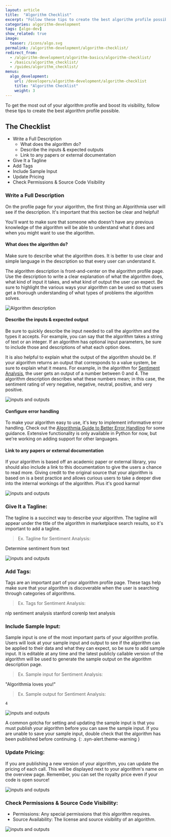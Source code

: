 ```yaml
---
layout: article
title:  "Algorithm Checklist"
excerpt: "Follow these tips to create the best algorithm profile possible."
categories: algorithm-development
tags: [algo-dev]
show_related: true
image:
  teaser: /icons/algo.svg
permalink: /algorithm-development/algorithm-checklist/
redirect_from:
  - /algorithm-development/algorithm-basics/algorithm-checklist/
  - /basics/algorithm_checklist/
  - /guides/algorithm_checklist/
menus:
  algo_development:
    url: /developers/algorithm-development/algorithm-checklist
    title: "Algorithm Checklist"
    weight: 3
---
```


To get the most out of your algorithm profile and boost its visibility, follow these tips to create the best algorithm profile possible.

## The Checklist

<div class="syn-body-1" markdown="1">

* Write a Full Description
  * What does the algorithm do?
  * Describe the inputs & expected outputs
  * Link to any papers or external documentation
* Give It a Tagline
* Add Tags
* Include Sample Input
* Update Pricing
* Check Permissions & Source Code Visibility

</div>

### Write a Full Description

On the profile page for your algorithm, the first thing an Algorithmia user will see if the description. It's important that this section be clear and helpful!

You'll want to make sure that someone who doesn't have any previous knowledge of the algorithm will be able to understand what it does and when you might want to use the algorithm.

#### What does the algorithm do?

Make sure to describe what the algorithm does. It is better to use clear and simple language in the description so that every user can understand it.

The algorithm description is front-and-center on the algorithm profile page. Use the description to write a clear explanation of what the algorithm does, what kind of input it takes, and what kind of output the user can expect. Be sure to highlight the various ways your algorithm can be used so that users get a thorough understanding of what types of problems the algorithm solves.

<images-section>
  <image-popout>
    <img src="{{site.cdnurl}}{{site.baseurl}}/images/post_images/algorithm_checklist/description.png" alt="Algorithm description" class="syn-image-responsive">
  </image-popout>
</images-section>

#### Describe the inputs & expected output

Be sure to quickly describe the input needed to call the algorithm and the types it accepts. For example, you can say that the algorithm takes a string of text or an integer. If an algorithm has optional input parameters, be sure to include those and descriptions of what each option does.

It is also helpful to explain what the output of the algorithm should be. If your algorithm returns an output that corresponds to a value system, be sure to explain what it means. For example, in the algorithm for [Sentiment Analysis](https://algorithmia.com/blog/introduction-sentiment-analysis), the user gets an output of a number between 0 and 4. The algorithm description describes what these numbers mean; in this case, the sentiment rating of very negative, negative, neutral, positive, and very positive.

<images-section>
  <image-popout>
    <img src="{{site.cdnurl}}{{site.baseurl}}/images/post_images/algorithm_checklist/io.png" alt="inputs and outputs" class="syn-image-responsive">
  </image-popout>
</images-section>

#### Configure error handling

To make your algorithm easy to use, it's key to implement informative error handling. Check out the [Algorithmia Guide to Better Error Handling]({{site.baseurl}}/algorithm-development/algorithm-errors) for some guidance. Extensive functionality is only available in Python for now, but we're working on adding support for other languages.

#### Link to any papers or external documentation

If your algorithm is based off an academic paper or external library, you should also include a link to this documentation to give the users a chance to read more. Giving credit to the original source that your algorithm is based on is a best practice and allows curious users to take a deeper dive into the internal workings of the algorithm. Plus it's good karma!

<images-section>
  <image-popout>
    <img src="{{site.cdnurl}}{{site.baseurl}}/images/post_images/algorithm_checklist/credits.png" alt="inputs and outputs" class="syn-image-responsive">
  </image-popout>
</images-section>

### Give It a Tagline:

The tagline is a succinct way to describe your algorithm. The tagline will appear under the title of the algorithm in marketplace search results, so it's important to add a tagline.

> Ex. Tagline for Sentiment Analysis:

Determine sentiment from text

<images-section>
  <image-popout>
    <img src="{{site.cdnurl}}{{site.baseurl}}/images/post_images/algorithm_checklist/search.png" alt="inputs and outputs" class="syn-image-responsive">
  </image-popout>
</images-section>

### Add Tags:

Tags are an important part of your algorithm profile page. These tags help make sure that your algorithm is discoverable when the user is searching through categories of algorithms.

> Ex. Tags for Sentiment Analysis:

nlp
sentiment analysis
stanford corenlp
text analysis

### Include Sample Input:

Sample input is one of the most important parts of your algorithm profile. Users will look at your sample input and output to see if the algorithm can be applied to their data and what they can expect, so be sure to add sample input. It is editable at any time and the latest publicly callable version of the algorithm will be used to generate the sample output on the algorithm description page.

> Ex. Sample input for Sentiment Analysis:

"Algorithmia loves you!"

> Ex. Sample output for Sentiment Analysis:

`4`

<images-section>
  <image-popout>
    <img src="{{site.cdnurl}}{{site.baseurl}}/images/post_images/algorithm_checklist/sample_input.png" alt="inputs and outputs" class="syn-image-responsive">
  </image-popout>
</images-section>

<div markdown="1">

A common gotcha for setting and updating the sample input is that you must publish your algorithm before you can save the sample input. If you are unable to save your sample input, double check that the algorithm has been published before continuing.
{: .syn-alert.theme-warning }

</div>

### Update Pricing:

If you are publishing a new version of your algorithm, you can update the pricing of each call. This will be displayed next to your algorithm's name on the overview page. Remember, you can set the royalty price even if your code is open source!

<images-section>
  <image-popout>
    <img src="{{site.cdnurl}}{{site.baseurl}}/images/post_images/algorithm_checklist/cost.png" alt="inputs and outputs" class="syn-image-responsive">
  </image-popout>
</images-section>

### Check Permissions & Source Code Visibility:

<div class="syn-body-1" markdown="1">

* Permissions: Any special permissions that this algorithm requires.
* Source Availability: The license and source visibility of an algorithm.

</div>

<images-section>
  <image-popout>
    <img src="{{site.cdnurl}}{{site.baseurl}}/images/post_images/algorithm_checklist/permissions.png" alt="inputs and outputs" class="syn-image-responsive">
  </image-popout>
</images-section>
